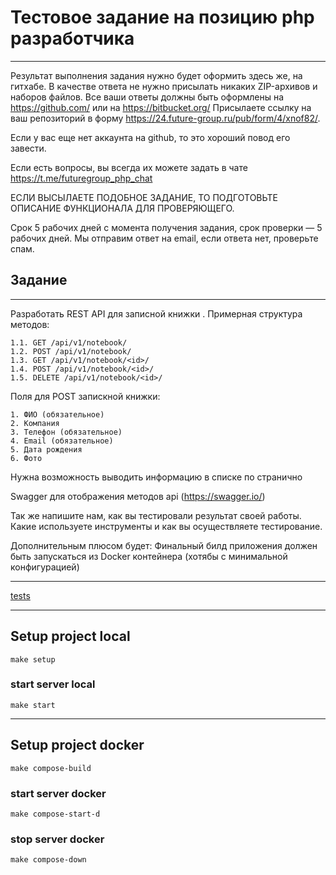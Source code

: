 # Тестовое задание на позицию php разработчика
***
Результат выполнения задания нужно будет оформить здесь же, на гитхабе. В качестве ответа не нужно присылать никаких ZIP-архивов и наборов файлов. Все ваши ответы должны быть оформлены на https://github.com/ или на https://bitbucket.org/ Присылаете ссылку на ваш репозиторий в форму https://24.future-group.ru/pub/form/4/xnof82/.

Если у вас еще нет аккаунта на github, то это хороший повод его завести.

Если есть вопросы, вы всегда их можете задать в чате https://t.me/futuregroup_php_chat

ЕСЛИ ВЫСЫЛАЕТЕ ПОДОБНОЕ ЗАДАНИЕ, ТО ПОДГОТОВЬТЕ ОПИСАНИЕ ФУНКЦИОНАЛА ДЛЯ ПРОВЕРЯЮЩЕГО.

Срок 5 рабочих дней с момента получения задания, срок проверки — 5 рабочих дней. Мы отправим ответ на email, если ответа нет, проверьте спам.

## Задание
***
Разработать REST API для записной книжки . Примерная структура методов:
```shell
1.1. GET /api/v1/notebook/
1.2. POST /api/v1/notebook/
1.3. GET /api/v1/notebook/<id>/
1.4. POST /api/v1/notebook/<id>/
1.5. DELETE /api/v1/notebook/<id>/
```
Поля для POST запискной книжки:
```shell
1. ФИО (обязательное)
2. Компания
3. Телефон (обязательное)
4. Email (обязательное)
5. Дата рождения
6. Фото
```
Нужна возможность выводить информацию в списке по странично

Swagger для отображения методов api (https://swagger.io/)

Так же напишите нам, как вы тестировали результат своей работы. Какие используете инструменты и как вы осуществляете тестирование.

Дополнительным плюсом будет: Финальный билд приложения должен быть запускаться из Docker контейнера (хотябы с минимальной конфигурацией)
***

[tests](https://github.com/AslanAV/future-test/blob/main/tests/Feature/NotebookTest.php)

***

## Setup project local

```shell
make setup
```

### start server local
```shell
make start
```

***

## Setup project docker
```shell
make compose-build
```

### start server docker
```shell
make compose-start-d
```

### stop server docker
```shell
make compose-down
```
